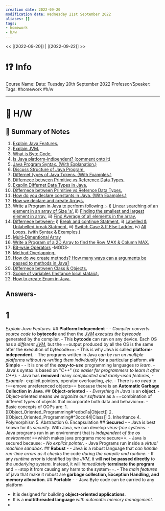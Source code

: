 ```yaml
---
creation date: 2022-09-20
modification date: Wednesday 21st September 2022
aliases: [] 
tags: 
- homework
- h/w
---
```


<< [[2022-09-20]] | [[2022-09-22]] >>

# ❗❓ Info
Course Name: 
Date: Tuesday 20th September 2022
Professor/Speaker: 
Tags: #homework #h/w 

---
# 📑 H/W

## 📃 Summary of Notes
1. [Explain Java Features.](#1)
2. [Explain JVM.](#2)
3. [What is Byte Code.](#3)
4. [Is Java platform-indipendent? (comment onto it)](#4)
5. [Java Program Syntax. (With Explanation.)](#5)
6. [Discuss Structure of Java Program.](#6)
7. [Differnet types of Java Tokens. (With Examples.)](#7)
8. [Differnece between Primitive vs Reference Data Types.](#8)
9. [Exaplin Differnet Data Types in Java.](#9)
10. [Differnece between Primitive vs Refernce Data Types.](#10)
11. [How do you declare constants in Java. (With Examples.)](#11)
12. [How we declare and create Arrays.](#12)
13. [Write a Program in Java to perform following :-](#13)
	i) [Linear searching of an element in an array of Size 'a'.](#13.1)
	ii) [Finding the smallest and largest element in array.](#13.2)
	iii) [Find Average of all elements in the array.](#13.3)
14. [Differnece between-](#14)
	i) [Break and continue Statment.](#14.1)
	ii) [Labelled & Unlabelled break Statment.](#14.2)
	iii) [Switch Case & If Else Ladder.](#14.3)
	iv) [All Loops. (with Syntax & Examples.)](#14.4)
15. [Multi-Dimentional Array](#15)
16. [Write a Program of a 2D Array to find the Row MAX & Column MAX.](#16)
17. [Bit-wsie Operators](#17)
	-MOD3-
18. [Method Overlapping.](#18)
19. [How do we create methods? How many ways can a arguments be passed to methods in Java?](#19)
20. [Differnece between Class & Objects.](#20)
21. [Scope of variables (Instance local stataic).](#21)
22. [How to create Enum in Java.](#22)


## **Answers-**

# 1
  *Explain Java Features.*
	  ## **Platform Independent** -
		  - *Compiler converts source code* to **bytecode** and then the *[JVM](#JVM) executes the bytecode* generated by the compiler.
		  - This **bytcode** can run on any device. Each OS has a *different [JVM](#JVM)*, but the ==output produced by all the OS is the same after the execution of bytecode==.
		  - This is why Java is called **platform-independent**. 
			  - The programs written in Java *can be run on multiple platforms* *without re-writing them individually* for a particular platform.
	  ## **Simple** - 
		  - It is one of the ***easy-to-use*** programming languages *to learn*.
		  - Java's syntax is based on "*C++*" (*so easier for programmers to learn it after C++*).
		  - Java has **removed** many *complicated and rarely-used features*, 
			  - *Example-* explicit pointers, operator overloading, *etc.*
		- There is *no need* to r==emove unreferenced objects== because there is an **Automatic Garbage Collection in Java**.
	  ## **Object-oriented** - 
		  - *Everything in Java* is an **object**. 
		  - Object-oriented means *we organize our software* as a ==combination of different types of objects that incorporate both data and behavior==.
		  - Basic concepts of OOPs are:
			  1. [[Object_Oriented_Programming#^edbd1a|Object]]
			  2. [[Object_Oriented_Programming#^3ccd44|Class]]
			  3. Inheritance
			  4. Polymorphism
			  5. Abstraction
			  6. Encapsulation
	  ## **Secured** - 
		  - Java is best known for its *security*. With Java, we can develop *virus-free systems*. 
		  - Java programs run in an environment that is *independent of the os environment* ==which makes java programs more secure==.
		  - Java is secured because:
			  - *No explicit pointer*.
			  - Java Programs run inside a *virtual machine sandbox*.
	  ## **Robust** - 
		  - Java is a robust language that *can handle run-time errors as it checks* the code *during the compile and runtime*.
		  - If any *runtime error* is identified by the *JVM*, it will **not be passed directly** to the *underlying system*. Instead, it will *immediately* **terminate the program** and ==stop it from causing any harm to the system==.
		  - The *main features* of java that make it robust are **garbage collection, Exception Handling, and memory allocation**.
	  ## **Portable** - 
	  - Java Byte code can be carried to any platform
  - It is designed for building **object-oriented applications**.
  - It is a **multithreaded language** *with automatic memory management*.
  - 
